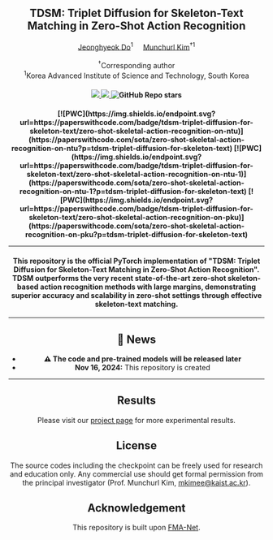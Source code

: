 <div align="center">
<h2>TDSM: Triplet Diffusion for Skeleton-Text Matching in Zero-Shot Action Recognition</h2>

<div>    
    <a href='https://sites.google.com/view/jeonghyeokdo/' target='_blank'>Jeonghyeok Do</a><sup>1</sup>&nbsp&nbsp&nbsp&nbsp;
    <a href='https://www.viclab.kaist.ac.kr/' target='_blank'>Munchurl Kim</a><sup>†1</sup>
</div>
<br>
<div>
    <sup>†</sup>Corresponding author</span>
</div>
<div>
    <sup>1</sup>Korea Advanced Institute of Science and Technology, South Korea</span>
</div>

<div>
    <h4 align="center">
        <a href="https://kaist-viclab.github.io/TDSM_site/" target='_blank'>
        <img src="https://img.shields.io/badge/🏠-Project%20Page-blue">
        </a>
        <a href="https://arxiv.org/abs/2411.10745" target='_blank'>
        <img src="https://img.shields.io/badge/arXiv-2411.10745-b31b1b.svg">
        </a>
        <img alt="GitHub Repo stars" src="https://img.shields.io/github/stars/KAIST-VICLab/TDSM">
    </h4>
</div>

<h4 align="center">
[![PWC](https://img.shields.io/endpoint.svg?url=https://paperswithcode.com/badge/tdsm-triplet-diffusion-for-skeleton-text/zero-shot-skeletal-action-recognition-on-ntu)](https://paperswithcode.com/sota/zero-shot-skeletal-action-recognition-on-ntu?p=tdsm-triplet-diffusion-for-skeleton-text)
[![PWC](https://img.shields.io/endpoint.svg?url=https://paperswithcode.com/badge/tdsm-triplet-diffusion-for-skeleton-text/zero-shot-skeletal-action-recognition-on-ntu-1)](https://paperswithcode.com/sota/zero-shot-skeletal-action-recognition-on-ntu-1?p=tdsm-triplet-diffusion-for-skeleton-text)
[![PWC](https://img.shields.io/endpoint.svg?url=https://paperswithcode.com/badge/tdsm-triplet-diffusion-for-skeleton-text/zero-shot-skeletal-action-recognition-on-pku)](https://paperswithcode.com/sota/zero-shot-skeletal-action-recognition-on-pku?p=tdsm-triplet-diffusion-for-skeleton-text)

---

<h4>
This repository is the official PyTorch implementation of "TDSM: Triplet Diffusion for Skeleton-Text Matching in Zero-Shot Action Recognition". TDSM outperforms the very recent state-of-the-art zero-shot skeleton-based action recognition methods with large margins, demonstrating superior accuracy and scalability in zero-shot settings through effective skeleton-text matching.
</h4>

---

## 📧 News
- **⚠ The code and pre-trained models will be released later**
- **Nov 16, 2024:** This repository is created

---

## Results
Please visit our [project page](https://kaist-viclab.github.io/TDSM_site/) for more experimental results.

## License
The source codes including the checkpoint can be freely used for research and education only. Any commercial use should get formal permission from the principal investigator (Prof. Munchurl Kim, mkimee@kaist.ac.kr).

## Acknowledgement
This repository is built upon [FMA-Net](https://github.com/KAIST-VICLab/FMA-Net/).